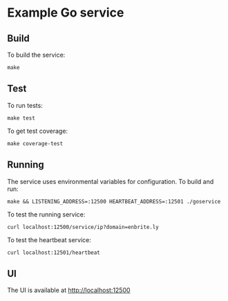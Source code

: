 # Example Go service

## Build
To build the service:
```
make
```

## Test
To run tests:
```
make test
```
To get test coverage:
```
make coverage-test
```

## Running
The service uses environmental variables for configuration. To build and run:
```
make && LISTENING_ADDRESS=:12500 HEARTBEAT_ADDRESS=:12501 ./goservice
```

To test the running service:
```
curl localhost:12500/service/ip?domain=enbrite.ly
```

To test the heartbeat service:
```
curl localhost:12501/heartbeat
```

## UI
The UI is available at [http://localhost:12500](http://localhost:12500)
